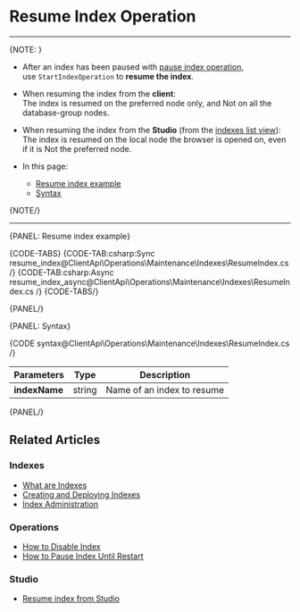 # Resume Index Operation

---

{NOTE: }

* After an index has been paused with [pause index operation](../../../../client-api/operations/maintenance/indexes/stop-index),  
  use `StartIndexOperation` to __resume the index__.  

* When resuming the index from the __client__:  
  The index is resumed on the preferred node only, and Not on all the database-group nodes.

* When resuming the index from the __Studio__ (from the [indexes list view](../../../../studio/database/indexes/indexes-list-view#indexes-list-view---actions)):  
  The index is resumed on the local node the browser is opened on, even if it is Not the preferred node.

* In this page:
    * [Resume index example](../../../../client-api/operations/maintenance/indexes/start-index#resume-index-example)
    * [Syntax](../../../../client-api/operations/maintenance/indexes/start-index#syntax)

{NOTE/}

---

{PANEL: Resume index example}

{CODE-TABS}
{CODE-TAB:csharp:Sync resume_index@ClientApi\Operations\Maintenance\Indexes\ResumeIndex.cs /}
{CODE-TAB:csharp:Async resume_index_async@ClientApi\Operations\Maintenance\Indexes\ResumeIndex.cs /}
{CODE-TABS/}

{PANEL/}

{PANEL: Syntax}

{CODE syntax@ClientApi\Operations\Maintenance\Indexes\ResumeIndex.cs /}

| Parameters | Type | Description |
| - | - |-|
| **indexName** | string | Name of an index to resume |

{PANEL/}

## Related Articles

### Indexes

- [What are Indexes](../../../../indexes/what-are-indexes)
- [Creating and Deploying Indexes](../../../../indexes/creating-and-deploying)
- [Index Administration](../../../../indexes/index-administration)

### Operations

- [How to Disable Index](../../../../client-api/operations/maintenance/indexes/disable-index)
- [How to Pause Index Until Restart](../../../../client-api/operations/maintenance/indexes/stop-index)

### Studio

- [Resume index from Studio](../../../../studio/database/indexes/indexes-list-view#indexes-list-view---actions)
